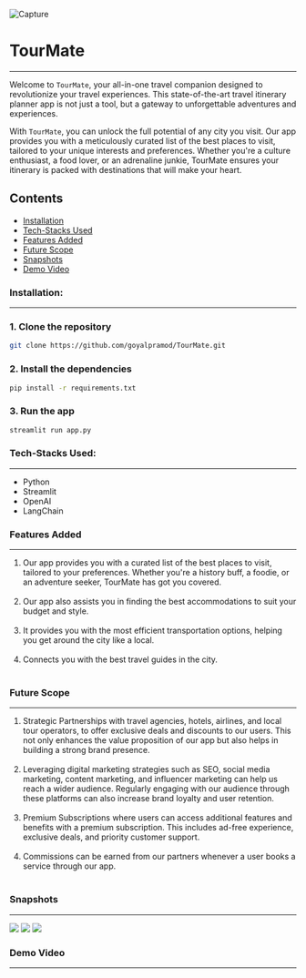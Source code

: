 ![Capture](https://res.cloudinary.com/divr26z8e/image/upload/v1688275734/Screenshot_2023-07-02_at_10.56.48_AM_qjseyn.png)

# TourMate
---

Welcome to `TourMate`, your all-in-one travel companion designed to revolutionize your travel experiences. This state-of-the-art travel itinerary planner app is not just a tool, but a gateway to unforgettable adventures and experiences.

With `TourMate`, you can unlock the full potential of any city you visit. Our app provides you with a meticulously curated list of the best places to visit, tailored to your unique interests and preferences. Whether you're a culture enthusiast, a food lover, or an adrenaline junkie, TourMate ensures your itinerary is packed with destinations that will make your heart.

Contents
---

 * [Installation](#installation)
 * [Tech-Stacks Used](#Tech-Stacks-Used)
 * [Features Added](#Features-Added)
 * [Future Scope](#Future-Scope)
 * [Snapshots](#Snapshots)
 * [Demo Video](#Demo-Video)


### Installation:
---

### 1. Clone the repository
```bash 
git clone https://github.com/goyalpramod/TourMate.git
```
### 2. Install the dependencies
```bash
pip install -r requirements.txt
```

### 3. Run the app
```bash
streamlit run app.py
```

### Tech-Stacks Used:
---

- Python
- Streamlit
- OpenAI
- LangChain

### Features Added
---
<ol>
<li>Our app provides you with a curated list of the best places to visit, tailored to your preferences. Whether you're a history buff, a foodie, or an adventure seeker, TourMate has got you covered.
</li></br>
<li>Our app also assists you in finding the best accommodations to suit your budget and style.
</li></br>
<li>It provides you with the most efficient transportation options, helping you get around the city like a local.
</li></br>
<li>Connects you with the best travel guides in the city. 
</li></br>
</ol>

### Future Scope
---
<ol>
<li>Strategic Partnerships with travel agencies, hotels, airlines, and local tour operators, to offer exclusive deals and discounts to our users. This not only enhances the value proposition of our app but also helps in building a strong brand presence.
</li></br>
<li>Leveraging digital marketing strategies such as SEO, social media marketing, content marketing, and influencer marketing can help us reach a wider audience. Regularly engaging with our audience through these platforms can also increase brand loyalty and user retention.
</li></br>
<li>Premium Subscriptions where users can access additional features and benefits with a premium subscription. This includes ad-free experience, exclusive deals, and priority customer support.
</li></br>
<li>Commissions can be earned from our partners whenever a user books a service through our app.
</li></br>
</ol>

### Snapshots
---

![](https://res.cloudinary.com/divr26z8e/image/upload/v1688278200/1_blgrcj.png)
![](https://res.cloudinary.com/divr26z8e/image/upload/v1688278200/2_ugdbls.png)
![](https://res.cloudinary.com/divr26z8e/image/upload/v1688278200/3_pduvuv.png)

### Demo Video 
---



